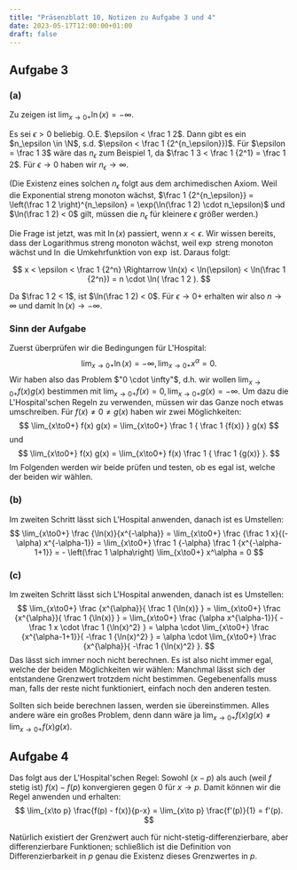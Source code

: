 ```yaml
---
title: "Präsenzblatt 10, Notizen zu Aufgabe 3 und 4"
date: 2023-05-17T12:00:00+01:00
draft: false
---
```


## Aufgabe 3

### (a)

Zu zeigen ist $\lim_{x\to0+} \ln(x) = -\infty$.

Es sei $\epsilon > 0$ beliebig.
O.E. $\epsilon < \frac 1 2$.
Dann gibt es ein $n_\epsilon \in \N$, s.d. $\epsilon < \frac 1 {2^{n_\epsilon}})$.
Für $\epsilon = \frac 1 3$ wäre das $n_\epsilon$ zum Beispiel $1$, da $\frac 1 3 < \frac 1 {2^1} = \frac 1 2$.
Für $\epsilon \to 0$ haben wir $n_\epsilon \to \infty$.

(Die Existenz eines solchen $n_\epsilon$ folgt aus dem archimedischen Axiom. Weil die Exponential streng monoton wächst, $\frac 1 {2^{n_\epsilon}} = \left(\frac 1 2 \right)^{n_\epsilon} = \exp(\ln(\frac 1 2) \cdot n_\epsilon)$ und $\ln(\frac 1 2) < 0$ gilt, müssen die $n_\epsilon$ für kleinere $\epsilon$ größer werden.)

Die Frage ist jetzt, was mit $\ln(x)$ passiert, wenn $x < \epsilon$.
Wir wissen bereits, dass der Logarithmus streng monoton wächst, weil $\exp$ streng monoton wächst und $\ln$ die Umkehrfunktion von $\exp$ ist.
Daraus folgt:

$$
	x < \epsilon < \frac 1 {2^n}
	\Rightarrow
	\ln(x) < \ln(\epsilon)
	< \ln(\frac 1 {2^n})
	= n \cdot \ln( \frac 1 2 ).
$$

Da $\frac 1 2 < 1$, ist $\ln(\frac 1 2) < 0$. Für $\epsilon \to 0+$ erhalten wir also $n \to \infty$ und damit $\ln(x) \to -\infty$.

### Sinn der Aufgabe

Zuerst überprüfen wir die Bedingungen für L'Hospital:
$$
	\lim_{x\to0+} \ln(x) = -\infty,
	\lim_{x\to0+} x^{\alpha} = 0.
$$
Wir haben also das Problem $"0 \cdot \infty"$,
d.h. wir wollen $\lim_{x\to0+} f(x) g(x)$ bestimmen mit $\lim_{x\to0+} f(x) = 0, \lim_{x\to0+} g(x) = -\infty$.
Um dazu die L'Hospital'schen Regeln zu verwenden, müssen wir das Ganze noch etwas umschreiben.
Für $f(x) \neq 0 \neq g(x)$ haben wir zwei Möglichkeiten:
$$
	\lim_{x\to0+} f(x) g(x) = \lim_{x\to0+} \frac 1 { \frac 1 {f(x)} } g(x)
$$
und
$$
	\lim_{x\to0+} f(x) g(x) = \lim_{x\to0+} f(x) \frac 1 { \frac 1 {g(x)} }.
$$
Im Folgenden werden wir beide prüfen und testen, ob es egal ist, welche der beiden wir wählen.

### (b)

Im zweiten Schritt lässt sich L'Hospital anwenden, danach ist es Umstellen:
$$
	\lim_{x\to0+} \frac {\ln(x)}{x^{-\alpha}}
	= \lim_{x\to0+} \frac {\frac 1 x}{(-\alpha) x^{-\alpha-1}}
	= \lim_{x\to0+} \frac 1 {-\alpha} \frac 1 {x^{-\alpha-1+1}}
	= - \left(\frac 1 \alpha\right) \lim_{x\to0+} x^\alpha
	= 0
$$

### (c)

Im zweiten Schritt lässt sich L'Hospital anwenden, danach ist es Umstellen:
$$
	\lim_{x\to0+} \frac {x^{\alpha}}{ \frac 1 {\ln(x)} }
	= \lim_{x\to0+} \frac {x^{\alpha}}{ \frac 1 {\ln(x)} }
	= \lim_{x\to0+} \frac {\alpha x^{\alpha-1}}{ - \frac 1 x \cdot \frac 1 {\ln(x)^2} }
	= \alpha \cdot \lim_{x\to0+} \frac {x^{\alpha-1+1}}{ -\frac 1 {\ln(x)^2} }
	= \alpha \cdot \lim_{x\to0+} \frac {x^{\alpha}}{ -\frac 1 {\ln(x)^2} }.
$$
Das lässt sich immer noch nicht berechnen.
Es ist also nicht immer egal, welche der beiden Möglichkeiten wir wählen:
Manchmal lässt sich der entstandene Grenzwert trotzdem nicht bestimmen.
Gegebenenfalls muss man, falls der reste nicht funktioniert, einfach noch den anderen testen.

Sollten sich beide berechnen lassen, werden sie übereinstimmen. Alles andere wäre ein großes Problem, denn dann wäre ja
$\lim_{x\to0+} f(x) g(x) \neq \lim_{x\to0+} f(x) g(x)$.

## Aufgabe 4

Das folgt aus der L'Hospital'schen Regel:
Sowohl $(x-p)$ als auch (weil $f$ stetig ist) $f(x) - f(p)$ konvergieren gegen $0$ für $x \to p$.
Damit können wir die Regel anwenden und erhalten:
$$
	\lim_{x\to p} \frac{f(p) - f(x)}{p-x}
	= \lim_{x\to p} \frac{f'(p)}{1}
	= f'(p).
$$

Natürlich existiert der Grenzwert auch für nicht-stetig-differenzierbare, aber differenzierbare Funktionen; schließlich ist die Definition von Differenzierbarkeit in $p$ genau die Existenz dieses Grenzwertes in $p$.